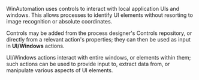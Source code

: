 WinAutomation uses controls to interact with local application UIs and windows. This allows processes to identify UI elements without resorting to image recognition or absolute coordinates.

Controls may be added from the process designer's Controls repository, or directly from a relevant action's properties; they can then be used as input in **UI/Windows** actions.

UI/Windows actions interact with entire windows, or elements within them; such actions can be used to provide input to, extract data from, or manipulate various aspects of UI elements.